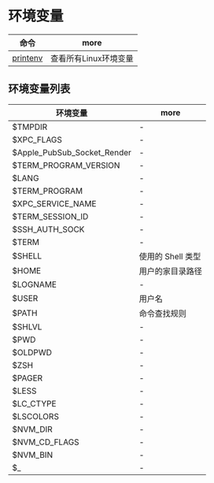 # 环境变量

| 命令                                              | more                  |
| ------------------------------------------------- | --------------------- |
| [printenv](https://baike.baidu.com/item/printenv) | 查看所有Linux环境变量 |

## 环境变量列表

| 环境变量                    | more              |
| --------------------------- | ----------------- |
| $TMPDIR                     | -                 |
| $XPC_FLAGS                  | -                 |
| $Apple_PubSub_Socket_Render | -                 |
| $TERM_PROGRAM_VERSION       | -                 |
| $LANG                       | -                 |
| $TERM_PROGRAM               | -                 |
| $XPC_SERVICE_NAME           | -                 |
| $TERM_SESSION_ID            | -                 |
| $SSH_AUTH_SOCK              | -                 |
| $TERM                       | -                 |
| $SHELL                      | 使用的 Shell 类型 |
| $HOME                       | 用户的家目录路径  |
| $LOGNAME                    | -                 |
| $USER                       | 用户名            |
| $PATH                       | 命令查找规则      |
| $SHLVL                      | -                 |
| $PWD                        | -                 |
| $OLDPWD                     | -                 |
| $ZSH                        | -                 |
| $PAGER                      | -                 |
| $LESS                       | -                 |
| $LC_CTYPE                   | -                 |
| $LSCOLORS                   | -                 |
| $NVM_DIR                    | -                 |
| $NVM_CD_FLAGS               | -                 |
| $NVM_BIN                    | -                 |
| $_                          | -                 |
